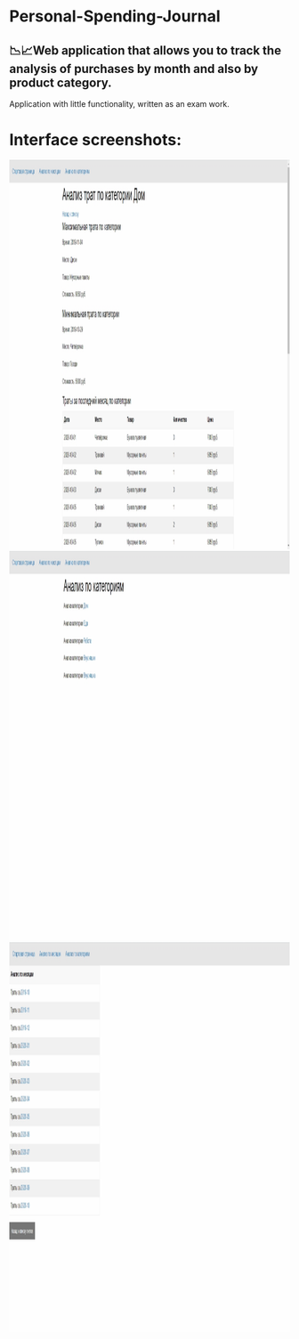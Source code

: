 # Personal-Spending-Journal
📉📈Web application that allows you to track the analysis of purchases by month and also by product category.
--- 
Application with little functionality, written as an exam work.

# Interface screenshots:
<img src="https://github.com/Andrew-Garanin/Personal-Spending-Journal/blob/master/screenshots/Screenshot_1.jpg" width="1500" height="700"/>
<img src="https://github.com/Andrew-Garanin/Personal-Spending-Journal/blob/master/screenshots/Screenshot_2.jpg" width="1500" height="700"/>
<img src="https://github.com/Andrew-Garanin/Personal-Spending-Journal/blob/master/screenshots/Screenshot_3.jpg" width="1500" height="700"/>
